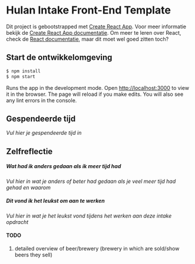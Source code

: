 # Hulan Intake Front-End Template

Dit project is gebootstrapped met [Create React App](https://github.com/facebook/create-react-app). Voor meer informatie bekijk de [Create React App documentatie](https://facebook.github.io/create-react-app/docs/getting-started). Om meer te leren over React, check de [React documentatie](https://reactjs.org/), maar dit moet wel goed zitten toch?

## Start de ontwikkelomgeving

```sh
$ npm install
$ npm start
```

Runs the app in the development mode. Open [http://localhost:3000](http://localhost:3000) to view it in the browser. The page will reload if you make edits. You will also see any lint errors in the console.

## Gespendeerde tijd

_Vul hier je gespendeerde tijd in_

## Zelfreflectie

##### Wat had ik anders gedaan als ik meer tijd had

_Vul hier in wat je anders of beter had gedaan als je veel meer tijd had gehad en waarom_

##### Dit vond ik het leukst om aan te werken

_Vul hier in wat je het leukst vond tijdens het werken aan deze intake opdracht_


#### TODO
1. detailed overview of beer/brewery (brewery in which are sold/show beers they sell)